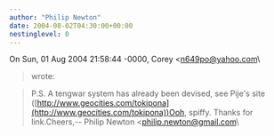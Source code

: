 ```yaml
---
author: "Philip Newton"
date: 2004-08-02T04:30:00+00:00
nestinglevel: 0
---
```

On Sun, 01 Aug 2004 21:58:44 -0000, Corey <[n649po@yahoo.com](mailto://n649po@yahoo.com)\
> wrote:

> P.S. A tengwar system has already been devised, see Pije's site
> ([http://www.geocities.com/tokipona](http://www.geocities.com/tokipona))Ooh, spiffy. Thanks for link.Cheers,--
Philip Newton <[philip.newton@gmail.com](mailto://philip.newton@gmail.com)\
>
